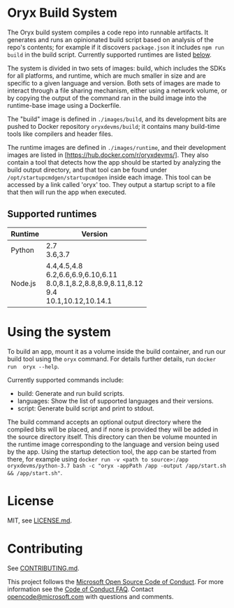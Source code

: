 # Oryx Build System

The Oryx build system compiles a code repo into runnable artifacts. It
generates and runs an opinionated build script based on analysis of the repo's
contents; for example if it discovers `package.json` it includes `npm run
build` in the build script. Currently supported runtimes are listed [below](#supportedRuntimes).

The system is divided in two sets of images: build, which includes the SDKs for all platforms,
and runtime, which are much smaller in size and are specific to a given language and version.
Both sets of images are made to interact through a file sharing mechanism, either using a network volume,
or by copying the output of the command ran in the build image into the runtime-base image using a Dockerfile.

The "build" image is defined in `./images/build`, and its development bits are pushed to Docker repository `oryxdevms/build`; it contains many build-time tools like compilers and header files. 

The runtime images are defined in `./images/runtime`, and their development images are listed in
[https://hub.docker.com/r/oryxdevms/]. They also contain a tool that detects how the app should be started by
analyzing the build output directory, and that tool can be found under `/opt/startupcmdgen/startupcmdgen` inside
each image. This tool can be accessed by a link called 'oryx' too. They output a startup script to a file that then
will run the app when executed.

## <a name="supportedRuntimes">Supported runtimes

Runtime | Version
--------|--------
Python  | 2.7<br />3.6,3.7
Node.js | 4.4,4.5,4.8<br />6.2,6.6,6.9,6.10,6.11<br />8.0,8.1,8.2,8.8,8.9,8.11,8.12<br />9.4<br />10.1,10.12,10.14.1

# Using the system

To build an app, mount it as a volume inside the build container, and run our build tool using the `oryx` command. For details further details, run `docker run  oryx --help`.

Currently supported commands include:

* build: Generate and run build scripts.
* languages: Show the list of supported languages and their versions.
* script: Generate build script and print to stdout.

The build command accepts an optional output directory where the compiled bits will be placed, and if none is provided they will be added in the source directory itself. This directory can then be volume mounted in the runtime
image corresponding to the language and version being used by the app. Using the startup detection tool, the app can 
be started from there, for example using `docker run -v <path to source>:/app oryxdevms/python-3.7 bash -c "oryx -appPath /app -output /app/start.sh && /app/start.sh"`.

# License

MIT, see [LICENSE.md](./LICENSE.md).

# Contributing

See [CONTRIBUTING.md](./contributing.md).

This project follows the [Microsoft Open Source Code of Conduct][coc]. For more
information see the [Code of Conduct FAQ][cocfaq]. Contact
[opencode@microsoft.com][cocmail] with questions and comments.

[coc]: https://opensource.microsoft.com/codeofconduct/
[cocfaq]: https://opensource.microsoft.com/codeofconduct/faq/
[cocmail]: mailto:opencode@microsoft.com
